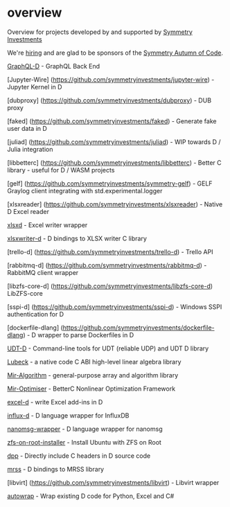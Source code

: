 # overview
Overview for projects developed by and supported by [Symmetry Investments](http://symmetryinvestments.com/about-us/)

We're [hiring](http://symmetryinvestments.com/careers/) and are glad to be sponsors of the [Symmetry Autumn of Code](https://dlang.org/blog/symmetry-autumn-of-code/).

[GraphQL-D](https://github.com/symmetryinvestments/graphqld) - GraphQL Back End

[Jupyter-Wire] (https://github.com/symmetryinvestments/jupyter-wire) - Jupyter Kernel in D

[dubproxy] (https://github.com/symmetryinvestments/dubproxy) - DUB proxy

[faked] (https://github.com/symmetryinvestments/faked) - Generate fake user data in D

[juliad] (https://github.com/symmetryinvestments/juliad) - WIP towards D / Julia integration

[libbetterc] (https://github.com/symmetryinvestments/libbetterc) - Better C library - useful for D / WASM projects

[gelf] (https://github.com/symmetryinvestments/symmetry-gelf) - GELF Graylog client integrating with std.experimental.logger

[xlsxreader] (https://github.com/symmetryinvestments/xlsxreader) - Native D Excel reader

[xlsxd](https://github.com/kaleidicassociates/xlsxd) - Excel writer wrapper

[xlsxwriter-d](https://github.com/kaleidicassociates/xlsxwriter-d) - D bindings to XLSX writer C library

[trello-d] (https://github.com/symmetryinvestments/trello-d) - Trello API

[rabbitmq-d] (https://github.com/symmetryinvestments/rabbitmq-d) - RabbitMQ client wrapper

[libzfs-core-d] (https://github.com/symmetryinvestments/libzfs-core-d) LibZFS-core

[sspi-d] (https://github.com/symmetryinvestments/sspi-d) - Windows SSPI authentication for D

[dockerfile-dlang] (https://github.com/symmetryinvestments/dockerfile-dlang) - D wrapper to parse Dockerfiles in D

[UDT-D](https://github.com/kaleidicassociates/udt_d) - Command-line tools for UDT (reliable UDP) and UDT D library

[Lubeck](https://github.com/kaleidicassociates/lubeck) - a native code C ABI high-level linear algebra library

[Mir-Algorithm](https://github.com/libmir/mir-algorithm) - general-purpose array and algorithm library

[Mir-Optimiser](https://github.com/libmir/mir-optim) -  BetterC Nonlinear Optimization Framework

[excel-d](https://github.com/kaleidicassociates/excel-d) - write Excel add-ins in D

[influx-d](https://github.com/kaleidicassociates/influx-d) - D language wrapper for InfluxDB

[nanomsg-wrapper](https://github.com/kaleidicassociates/nanomsg-wrapper) - D language wrapper for nanomsg

[zfs-on-root-installer](https://github.com/hamishcoleman/zfs-on-root-installer) - Install Ubuntu with ZFS on Root

[dpp](https://github.com/atilaneves/dpp) - Directly include C headers in D source code

[mrss](https://github.com/symmetryinvestments/mrss) - D bindings to MRSS library

[libvirt] (https://github.com/symmetryinvestments/libvirt) - Libvirt wrapper

[autowrap](https://github.com/kaleidicassociates/autowrap) - Wrap existing D code for Python, Excel and C#



